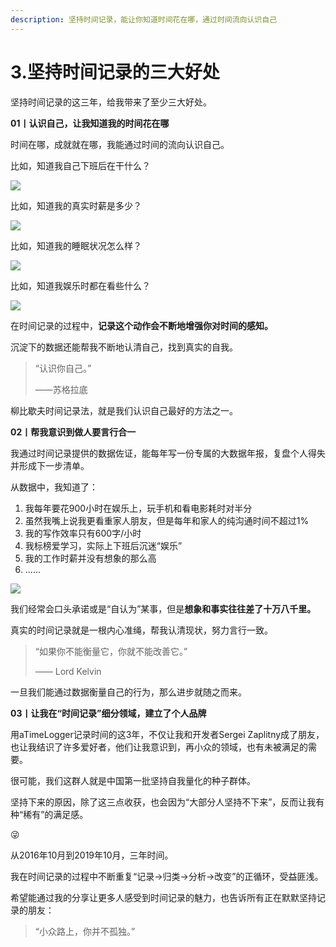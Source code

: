 ```yaml
---
description: 坚持时间记录，能让你知道时间花在哪，通过时间流向认识自己
---
```


# 3.坚持时间记录的三大好处

坚持时间记录的这三年，给我带来了至少三大好处。

**01丨认识自己，让我知道我的时间花在哪**

时间在哪，成就就在哪，我能通过时间的流向认识自己。

比如，知道我自己下班后在干什么？

![](https://img.mubu.com/document\_image/6589269d-f13c-45e9-a7dc-30792ad65d8f-158680.jpg)

比如，知道我的真实时薪是多少？

![](https://img.mubu.com/document\_image/b24094f2-7d72-4dfa-b235-bd3f006b54b7-158680.jpg)

比如，知道我的睡眠状况怎么样？

![](https://img.mubu.com/document\_image/623ac7da-80f7-4de0-b38b-fc6369143667-158680.jpg)

比如，知道我娱乐时都在看些什么？

![](https://img.mubu.com/document\_image/74ae6ee8-68ff-4eac-b1c0-881038a483ba-158680.jpg)

在时间记录的过程中，**记录这个动作会不断地增强你对时间的感知。**

沉淀下的数据还能帮我不断地认清自己，找到真实的自我。

> “认识你自己。”
>
> ——苏格拉底

柳比歇夫时间记录法，就是我们认识自己最好的方法之一。

**02丨帮我意识到做人要言行合一**

我通过时间记录提供的数据佐证，能每年写一份专属的大数据年报，复盘个人得失并形成下一步清单。

从数据中，我知道了：

1. 我每年要花900小时在娱乐上，玩手机和看电影耗时对半分
2. 虽然我嘴上说我更看重家人朋友，但是每年和家人的纯沟通时间不超过1%
3. 我的写作效率只有600字/小时
4. 我标榜爱学习，实际上下班后沉迷“娱乐”
5. 我的工作时薪并没有想象的那么高
6. ......

![](https://img.mubu.com/document\_image/2e743f48-7df5-4749-bbaa-8240f87bfe23-158680.jpg)

我们经常会口头承诺或是“自认为”某事，但是**想象和事实往往差了十万八千里。**

真实的时间记录就是一根内心准绳，帮我认清现状，努力言行一致。

> “如果你不能衡量它，你就不能改善它。”
>
> —— Lord Kelvin

一旦我们能通过数据衡量自己的行为，那么进步就随之而来。

**03丨让我在“时间记录”细分领域，建立了个人品牌**

用aTimeLogger记录时间的这3年，不仅让我和开发者Sergei Zaplitny成了朋友，也让我结识了许多爱好者，他们让我意识到，再小众的领域，也有未被满足的需要。

很可能，我们这群人就是中国第一批坚持自我量化的种子群体。

坚持下来的原因，除了这三点收获，也会因为“大部分人坚持不下来”，反而让我有种“稀有”的满足感。

😜

从2016年10月到2019年10月，三年时间。

我在时间记录的过程中不断重复“记录→归类→分析→改变”的正循环，受益匪浅。

希望能通过我的分享让更多人感受到时间记录的魅力，也告诉所有正在默默坚持记录的朋友：

> “小众路上，你并不孤独。”
